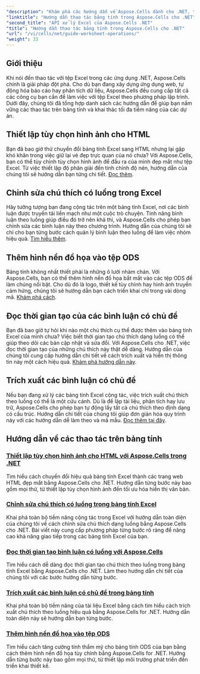 ```yaml
---
"description": "Khám phá các hướng dẫn về Aspose.Cells dành cho .NET, từ thiết lập tùy chọn hình ảnh cho HTML đến thêm hình nền đồ họa trong ODS. Học theo hướng dẫn từng bước."
"linktitle": "Hướng dẫn thao tác bảng tính trong Aspose.Cells cho .NET"
"second_title": "API xử lý Excel của Aspose.Cells .NET"
"title": "Hướng dẫn thao tác bảng tính trong Aspose.Cells cho .NET"
"url": "/vi/cells/net/guide-worksheet-operations/"
"weight": 33
---
```


## Giới thiệu

Khi nói đến thao tác với tệp Excel trong các ứng dụng .NET, Aspose.Cells chính là giải pháp đột phá. Cho dù bạn đang xây dựng ứng dụng web, tự động hóa báo cáo hay phân tích dữ liệu, Aspose.Cells đều cung cấp tất cả các công cụ bạn cần để làm việc với tệp Excel theo phương pháp lập trình. Dưới đây, chúng tôi đã tổng hợp danh sách các hướng dẫn để giúp bạn nắm vững các thao tác trên bảng tính và khai thác tối đa tiềm năng của các dự án.

## Thiết lập tùy chọn hình ảnh cho HTML 
 
Bạn đã bao giờ thử chuyển đổi bảng tính Excel sang HTML nhưng lại gặp khó khăn trong việc giữ lại vẻ đẹp trực quan của nó chưa? Với Aspose.Cells, bạn có thể tùy chỉnh tùy chọn hình ảnh để đầu ra của mình đẹp mắt như tệp Excel. Từ việc thiết lập độ phân giải đến tinh chỉnh độ nén, hướng dẫn của chúng tôi sẽ hướng dẫn bạn từng chi tiết. [Đọc thêm](./setting-image-preferences/).

## Chỉnh sửa chú thích có luồng trong Excel 
 
Hãy tưởng tượng bạn đang cộng tác trên một bảng tính Excel, nơi các bình luận được truyền tải liền mạch như một cuộc trò chuyện. Tính năng bình luận theo luồng giúp điều đó trở nên khả thi, và Aspose.Cells cho phép bạn chỉnh sửa các bình luận này theo chương trình. Hướng dẫn của chúng tôi sẽ chỉ cho bạn từng bước cách quản lý bình luận theo luồng để làm việc nhóm hiệu quả. [Tìm hiểu thêm](./editing-threaded-comments/).

## Thêm hình nền đồ họa vào tệp ODS
  
Bảng tính không nhất thiết phải là những ô lưới nhàm chán. Với Aspose.Cells, bạn có thể thêm hình nền đồ họa bắt mắt vào các tệp ODS để làm chúng nổi bật. Cho dù đó là logo, thiết kế tùy chỉnh hay hình ảnh truyền cảm hứng, chúng tôi sẽ hướng dẫn bạn cách triển khai chỉ trong vài dòng mã. [Khám phá cách](./adding-graphic-background-in-ods-file/).

## Đọc thời gian tạo của các bình luận có chủ đề  

Bạn đã bao giờ tự hỏi khi nào một chú thích cụ thể được thêm vào bảng tính Excel của mình chưa? Việc biết thời gian tạo chú thích dạng luồng có thể giúp theo dõi các bản cập nhật và sửa đổi. Với Aspose.Cells cho .NET, việc đọc thời gian tạo của những chú thích này thật dễ dàng. Hướng dẫn của chúng tôi cung cấp hướng dẫn chi tiết về cách trích xuất và hiển thị thông tin này một cách hiệu quả. [Khám phá hướng dẫn này](./read-created-time-of-threaded-comment/).

## Trích xuất các bình luận có chủ đề  

Nếu bạn đang xử lý các bảng tính Excel cộng tác, việc trích xuất chú thích theo luồng có thể là một cứu cánh. Dù là để lập tài liệu, phân tích hay lưu trữ, Aspose.Cells cho phép bạn tự động lấy tất cả chú thích theo định dạng có cấu trúc. Hướng dẫn chi tiết của chúng tôi giúp đơn giản hóa quy trình này với các hướng dẫn dễ làm theo và mã mẫu. [Đọc thêm tại đây](./extract-threaded-comments/).

## Hướng dẫn về các thao tác trên bảng tính
### [Thiết lập tùy chọn hình ảnh cho HTML với Aspose.Cells trong .NET](./setting-image-preferences/)
Tìm hiểu cách chuyển đổi hiệu quả bảng tính Excel thành các trang web HTML đẹp mắt bằng Aspose.Cells cho .NET. Hướng dẫn từng bước này bao gồm mọi thứ, từ thiết lập tùy chọn hình ảnh đến tối ưu hóa hiển thị văn bản.
### [Chỉnh sửa chú thích có luồng trong bảng tính Excel](./editing-threaded-comments/)
Khai phá toàn bộ tiềm năng cộng tác trong Excel với hướng dẫn toàn diện của chúng tôi về cách chỉnh sửa chú thích dạng luồng bằng Aspose.Cells cho .NET. Bài viết này cung cấp phương pháp từng bước rõ ràng để nâng cao khả năng giao tiếp trong các bảng tính Excel của bạn.
### [Đọc thời gian tạo bình luận có luồng với Aspose.Cells](./read-created-time-of-threaded-comment/)
Tìm hiểu cách dễ dàng đọc thời gian tạo chú thích theo luồng trong bảng tính Excel bằng Aspose.Cells cho .NET. Làm theo hướng dẫn chi tiết của chúng tôi với các bước hướng dẫn từng bước.
### [Trích xuất các bình luận có chủ đề trong bảng tính](./extract-threaded-comments/)
Khai phá toàn bộ tiềm năng của tài liệu Excel bằng cách tìm hiểu cách trích xuất chú thích theo luồng hiệu quả bằng Aspose.Cells for .NET. Hướng dẫn toàn diện này sẽ hướng dẫn bạn từng bước.
### [Thêm hình nền đồ họa vào tệp ODS](./adding-graphic-background-in-ods-file/)
Tìm hiểu cách tăng cường tính thẩm mỹ cho bảng tính ODS của bạn bằng cách thêm hình nền đồ họa tùy chỉnh bằng Aspose.Cells for .NET. Hướng dẫn từng bước này bao gồm mọi thứ, từ thiết lập môi trường phát triển đến triển khai thiết kế.